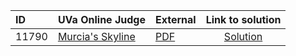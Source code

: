| ID | UVa Online Judge | External | Link to solution |
|:---|:---|:---|:---:|
| 11790 | [Murcia's Skyline](https://onlinejudge.org/index.php?option=com_onlinejudge&Itemid=8&category=651&page=show_problem&problem=2890) | [PDF](https://onlinejudge.org/external/117/11790.pdf) | [Solution](https://github.com/versenyi98/uva-solutions/tree/main/solutions/11790%20-%20Murcia%27s%20Skyline)|

